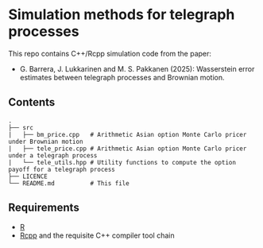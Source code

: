 # Simulation methods for telegraph processes

This repo contains C++/Rcpp simulation code from the paper:

* G. Barrera, J. Lukkarinen and M. S. Pakkanen (2025): Wasserstein error estimates between telegraph processes and Brownian motion.

## Contents

```
.
├── src
|   ├── bm_price.cpp   # Arithmetic Asian option Monte Carlo pricer under Brownian motion
|   ├── tele_price.cpp # Arithmetic Asian option Monte Carlo pricer under a telegraph process
|   └── tele_utils.hpp # Utility functions to compute the option payoff for a telegraph process
├── LICENCE
└── README.md          # This file
```

## Requirements

* [R](https://www.r-project.org/)
* [Rcpp](https://cran.r-project.org/web/packages/Rcpp/index.html) and the requisite C++ compiler tool chain
